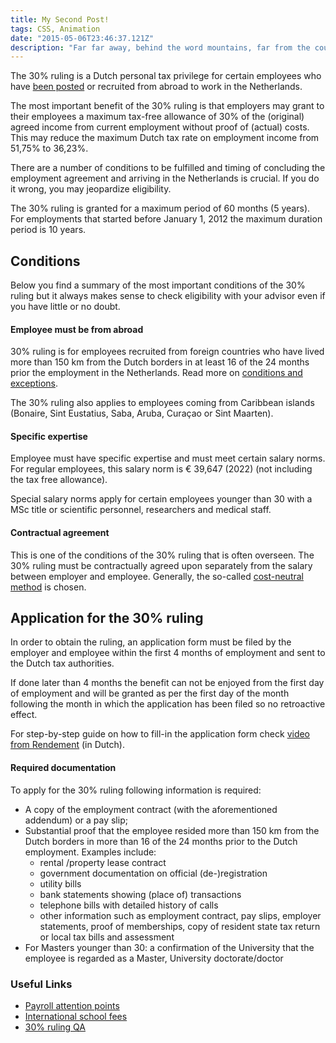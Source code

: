 ```yaml
---
title: My Second Post!
tags: CSS, Animation
date: "2015-05-06T23:46:37.121Z"
description: "Far far away, behind the word mountains, far from the countries Vokalia and Consonantia, there live the blind texts. Separated they live in"
---
```


The 30% ruling is a Dutch personal tax privilege for certain employees who have [been posted](/hello-world/) or recruited from abroad to work in the Netherlands.

The most important benefit of the 30% ruling is that employers may grant to their employees a maximum tax-free allowance of 30% of the (original) agreed income from current employment without proof of (actual) costs. This may reduce the maximum Dutch tax rate on employment income from 51,75% to 36,23%.

There are a number of conditions to be fulfilled and timing of concluding the employment agreement and arriving in the Netherlands is crucial. If you do it wrong, you may jeopardize eligibility.

The 30% ruling is granted for a maximum period of 60 months (5 years). For employments that started before January 1, 2012 the maximum duration period is 10 years.

## Conditions

Below you find a summary of the most important conditions of the 30% ruling but it always makes sense to check eligibility with your advisor even if you have little or no doubt.

#### Employee must be from abroad
30% ruling is for employees recruited from foreign countries who have lived more than 150 km from the Dutch borders in at least 16 of the 24 months prior the employment in the Netherlands. Read more on [conditions and exceptions](https://www.ttt-group.com/knowledge-base/conditions-of-the-30-ruling/#150km%20condition).

The 30% ruling also applies to employees coming from Caribbean islands (Bonaire, Sint Eustatius, Saba, Aruba, Curaçao or Sint Maarten).

#### Specific expertise

Employee must have specific expertise and must meet certain salary norms. For regular employees, this salary norm is € 39,647 (2022) (not including the tax free allowance).

Special salary norms apply for certain employees younger than 30 with a MSc title or scientific personnel, researchers and medical staff.

#### Contractual agreement

This is one of the conditions of the 30% ruling that is often overseen. The 30% ruling must be contractually agreed upon separately from the salary between employer and employee. Generally, the so-called [cost-neutral method](https://www.ttt-group.com/knowledge-base/conditions-of-the-30-ruling/#contractual%20agreement) is chosen.

## Application for the 30% ruling

In order to obtain the ruling, an application form must be filed by the employer and employee within the first 4 months of employment and sent to the Dutch tax authorities.

If done later than 4 months the benefit can not be enjoyed from the first day of employment and will be granted as per the first day of the month following the month in which the application has been filed so no retroactive effect.

For step-by-step guide on how to fill-in the application form check [video from Rendement](https://www.rendement.nl/30-procent-regeling/tools/instructie-aanvragen-30-regeling.html) (in Dutch).

#### Required documentation

To apply for the 30% ruling following information is required:

- A copy of the employment contract (with the aforementioned addendum) or a pay slip;
- Substantial proof that the employee resided more than 150 km from the Dutch borders in more than 16 of the 24 months prior to the Dutch employment. Examples include:
    - rental /property lease contract
    - government documentation on official (de-)registration
    - utility bills
    - bank statements showing (place of) transactions
    - telephone bills with detailed history of calls
    - other information such as employment contract, pay slips, employer statements, proof of memberships, copy of resident state tax return or local tax bills and assessment
- For Masters younger than 30: a confirmation of the University that the employee is regarded as a Master, University doctorate/doctor

### Useful Links
- [Payroll attention points](https://www.ttt-group.com/knowledge-base/payroll-attention-points/)
- [International school fees](https://www.ttt-group.com/knowledge-base/international-school-fees/)
- [30% ruling QA](https://www.rendement.nl/30-procent-regeling/toolbox/zo-past-u-de-30-regeling-correct-toe.html)
